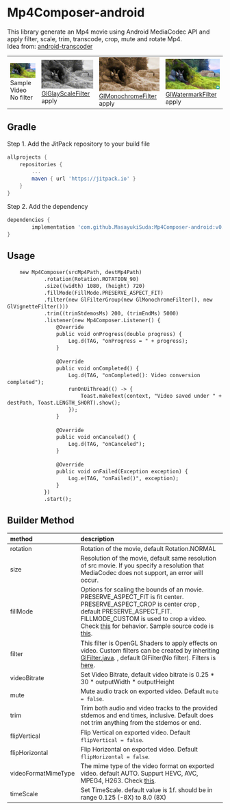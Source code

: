 # Mp4Composer-android

This library generate an Mp4 movie using Android MediaCodec API and apply filter, scale, trim, transcode, crop, mute and rotate Mp4.<br>
Idea from: [android-transcoder](https://github.com/ypresto/android-transcoder)

<table>
    <td><img src="demos/sample.gif"><br>Sample Video<br>No filter</td>
    <td><img src="demos/grayscale.gif" ><br><a href="mp4compose/src/main/java/com/daasuu/mp4compose/filter/GlGrayScaleFilter.java">GlGlayScaleFilter</a><br> apply</td>
    <td><img src="demos/monochrome.gif" ><br><a href="mp4compose/src/main/java/com/daasuu/mp4compose/filter/GlMonochromeFilter.java">GlMonochromeFilter</a><br> apply</td>
    <td><img src="demos/watermark.gif" ><br><a href="mp4compose/src/main/java/com/daasuu/mp4compose/filter/GlWatermarkFilter.java">GlWatermarkFilter</a><br> apply</td>
</table>






## Gradle
Step 1. Add the JitPack repository to your build file
```groovy
allprojects {
	repositories {
		...
		maven { url 'https://jitpack.io' }
	}
}
```
Step 2. Add the dependency
```groovy
dependencies {
        implementation 'com.github.MasayukiSuda:Mp4Composer-android:v0.4.1'
}
```

## Usage
```
    new Mp4Composer(srcMp4Path, destMp4Path)
            .rotation(Rotation.ROTATION_90)
            .size((width) 1080, (height) 720)
            .fillMode(FillMode.PRESERVE_ASPECT_FIT)
            .filter(new GlFilterGroup(new GlMonochromeFilter(), new GlVignetteFilter()))
            .trim((trimStdemosMs) 200, (trimEndMs) 5000)
            .listener(new Mp4Composer.Listener() {
                @Override
                public void onProgress(double progress) {
                    Log.d(TAG, "onProgress = " + progress);
                }

                @Override
                public void onCompleted() {
                    Log.d(TAG, "onCompleted(): Video conversion completed");
                    runOnUiThread(() -> {
                        Toast.makeText(context, "Video saved under " + destPath, Toast.LENGTH_SHORT).show();
                    });
                }

                @Override
                public void onCanceled() {
                    Log.d(TAG, "onCanceled");
                }

                @Override
                public void onFailed(Exception exception) {
                    Log.e(TAG, "onFailed()", exception);
                }
            })
            .start();
```
## Builder Method
| method | description |
|:---|:---|
| rotation | Rotation of the movie, default Rotation.NORMAL |
| size | Resolution of the movie, default same resolution of src movie. If you specify a resolution that MediaCodec does not support, an error will occur. |
| fillMode | Options for scaling the bounds of an movie. PRESERVE_ASPECT_FIT is fit center. PRESERVE_ASPECT_CROP is center crop , default PRESERVE_ASPECT_FIT. <br>FILLMODE_CUSTOM is used to crop a video. Check <a href="https://github.com/MasayukiSuda/Mp4Composer-android/blob/master/demos/fillmode_custom.gif">this</a> for behavior. Sample source code is <a href="https://github.com/MasayukiSuda/Mp4Composer-android/blob/master/sample/src/main/java/com/daasuu/sample/FillModeCustomActivity.java">this</a>. |
| filter | This filter is OpenGL Shaders to apply effects on video. Custom filters can be created by inheriting <a href="https://github.com/MasayukiSuda/Mp4Composer-android/blob/master/mp4compose/src/main/java/com/daasuu/mp4compose/filter/GlFilter.java">GlFilter.java</a>. , default GlFilter(No filter). Filters is <a href="https://github.com/MasayukiSuda/Mp4Composer-android/tree/master/mp4compose/src/main/java/com/daasuu/mp4compose/filter">here</a>. |
| videoBitrate | Set Video Bitrate, default video bitrate is 0.25 * 30 * outputWidth * outputHeight |
| mute | Mute audio track on exported video. Default `mute = false`. |
| trim | Trim both audio and video tracks to the provided stdemos and end times, inclusive. Default does not trim anything from the stdemos or end. |
| flipVertical | Flip Vertical on exported video. Default `flipVertical = false`. |
| flipHorizontal | Flip Horizontal on exported video. Default `flipHorizontal = false`. |
| videoFormatMimeType | The mime type of the video format on exported video. default AUTO. Suppurt HEVC, AVC, MPEG4, H263. Check <a href="https://github.com/MasayukiSuda/Mp4Composer-android/blob/master/mp4compose/src/main/java/com/daasuu/mp4compose/VideoFormatMimeType.java" >this</a>. |
| timeScale | Set TimeScale. default value is 1f. should be in range 0.125 (-8X) to 8.0 (8X) |

